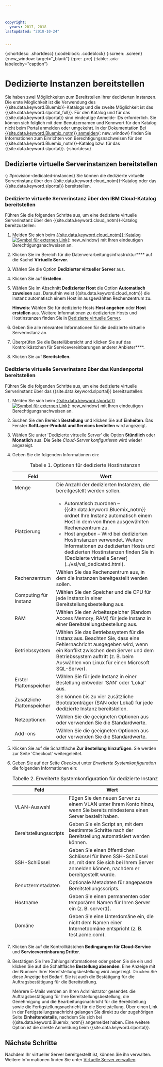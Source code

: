 ```yaml
---



copyright:
  years: 2017, 2018
lastupdated: "2018-10-24"


---
```


{:shortdesc: .shortdesc}
{:codeblock: .codeblock}
{:screen: .screen}
{:new_window: target="_blank"}
{:pre: .pre}
{:table: .aria-labeledby="caption"}


# Dedizierte Instanzen bereitstellen

Sie haben zwei Möglichkeiten zum Bereitstellen Ihrer dedizierten Instanzen. Die erste Möglichkeit ist die Verwendung des {{site.data.keyword.Bluemix}}-Katalogs und die zweite Möglichkeit ist das {{site.data.keyword.slportal_full}}. Für den Katalog und für das {{site.data.keyword.slportal}} sind eindeutige Anmelde-IDs erforderlich. Sie können sich folglich mit dem Benutzernamen und Kennwort für den Katalog nicht beim Portal anmelden oder umgekehrt. In der Dokumentation [Bei {{site.data.keyword.Bluemix_notm}} anmelden](https://console.bluemix.net/docs/admin/adminpublic.html#signing-up-for-bluemix){: new_window} finden Sie Informationen zum Einrichten von Berechtigungsnachweisen für den {{site.data.keyword.Bluemix_notm}}-Katalog bzw. für das {{site.data.keyword.slportal}}.
{:shortdesc}

## Dedizierte virtuelle Serverinstanzen bereitstellen
{: #provision-dedicated-instances}
Sie können die dedizierte virtuelle Serverinstanz über den {{site.data.keyword.cloud_notm}}-Katalog oder das {{site.data.keyword.slportal}} bereitstellen. 

### Dedizierte virtuelle Serverinstanz über den IBM Cloud-Katalog bereitstellen 
Führen Sie die folgenden Schritte aus, um eine dedizierte virtuelle Serverinstanz über den {{site.data.keyword.cloud_notm}}-Katalog bereitzustellen:

  1. Melden Sie sich beim [{{site.data.keyword.cloud_notm}}-Katalog ![Symbol für externen Link](../icons/launch-glyph.svg "Symbol für externen Link")](https://console.bluemix.net/catalog/){: new_window} mit Ihren eindeutigen Berechtigungsnachweisen an. 
  2. Klicken Sie im Bereich für die Datenverarbeitungsinfrastruktur**** auf die Kachel **Virtuelle Server**.
  3. Wählen Sie die Option **Dedizierter virtueller Server** aus.
  4. Klicken Sie auf **Erstellen**.
  5. Wählen Sie im Abschnitt **Dedizierter Host** die Option **Automatisch zuweisen** aus. Daraufhin weist {{site.data.keyword.cloud_notm}} die Instanz automatisch einem Host im ausgewählten Rechenzentrum zu.
  
     **Hinweis**: Wählen Sie für dedizierte Hosts **Host angeben** oder **Host erstellen** aus. Weitere Informationen zu dedizierten Hosts und Hostinstanzen finden Sie in [Dedizierte virtuelle Server](../vsi/vsi_dedicated.html).
     
  5. Geben Sie alle relevanten Informationen für die dedizierte virtuelle Serverinstanz an. 
  6. Überprüfen Sie die Bestellübersicht und klicken Sie auf das Kontrollkästchen für Servicevereinbarungen anderer Anbieter****. 
  7. Klicken Sie auf **Bereitstellen**.

### Dedizierte virtuelle Serverinstanz über das Kundenportal bereitstellen
Führen Sie die folgenden Schritte aus, um eine dedizierte virtuelle Serverinstanz über das {{site.data.keyword.slportal}} bereitzustellen:

1. Melden Sie sich beim [{{site.data.keyword.slportal}} ![Symbol für externen Link](../icons/launch-glyph.svg "Symbol für externen Link")](https://control.softlayer.com/){: new_window} mit Ihren eindeutigen Berechtigungsnachweisen an.
2. Suchen Sie den Bereich **Bestellung** und klicken Sie auf **Einheiten**. Das Fenster **SoftLayer-Produkt und Services bestellen** wird angezeigt. 
3.  Wählen Sie unter 'Dedizierte virtuelle Server' die Option **Stündlich** oder **Monatlich** aus. Die Seite *Cloud-Server konfigurieren* wird wieder angezeigt. 

4.	Geben Sie die folgenden Informationen ein:
       
    <table>
    <CAPTION>Tabelle 1. Optionen für dedizierte Hostinstanzen</CAPTION>
    <THEAD>
    <TR>
    <th>Feld</th>
    <th>Wert</th>
    </TR>
    </THEAD>
    <TBODY>
    <tr>
    <td>Menge</td>
    <td>Die Anzahl der dedizierten Instanzen, die bereitgestellt werden sollen.</td>
    </tr>
    <tr>
    <td>Platzierung</td>
    <td>
    <ul>
    <li>Automatisch zuordnen – {{site.data.keyword.Bluemix_notm}} ordnet Ihre Instanz automatisch einem Host in dem von Ihnen ausgewählten Rechenzentrum zu.</li>
    <li>Host angeben – Wird bei dedizierten Hostinstanzen verwendet. Weitere Informationen zu dedizierten Hosts und dedizierten Hostinstanzen finden Sie in [Dedizierte virtuelle Server](../vsi/vsi_dedicated.html).</li>
    </ul>
    </td>
    </tr>
    <tr>
    <td>Rechenzentrum</td>
    <td>Wählen Sie das Rechenzentrum aus, in dem die Instanzen bereitgestellt werden sollen.</td>
    </tr>
    <tr>
    <td>Computing für Instanz</td>
    <td> Wählen Sie den Speicher und die CPU für jede Instanz in einer Bereitstellungsbestellung aus.</td>
    </tr>
    <tr>
    <td>RAM</td>
    <td> Wählen Sie den Arbeitsspeicher (Random Access Memory, RAM) für jede Instanz in einer Bereitstellungsbestellung aus.</td>
    </tr>
    <tr>
    <td>Betriebssystem</td>
    <td>Wählen Sie das Betriebssystem für die Instanz aus. Beachten Sie, dass eine Fehlernachricht ausgegeben wird, wenn ein Konflikt zwischen dem Server und dem Betriebssystem auftritt (z. B. beim Auswählen von Linux für einen Microsoft SQL-Server).</td>
    </tr>
    <tr>
    <td>Erster Plattenspeicher</td>
    <td>Wählen Sie für jede Instanz in einer Bestellung entweder 'SAN' oder 'Lokal' aus.</td>
    </tr>
    <tr>
    <td>Zusätzliche Plattenspeicher</td>
    <td>Sie können bis zu vier zusätzliche Bootdatenträger (SAN oder Lokal) für jede dedizierte Instanz bereitstellen.</td>
    </tr>
    <td>Netzoptionen</td>
    <td> Wählen Sie die geeigneten Optionen aus oder verwenden Sie die Standardwerte.</td>
    </tr>
    <tr>
    <td>Add-ons</td>
    <td> Wählen Sie die geeigneten Optionen aus oder verwenden Sie die Standardwerte.</td>
    </tr>
    <tr>
    </TBODY>
    </table> 

5.	Klicken Sie auf die Schaltfläche **Zur Bestellung hinzufügen**. Sie werden zur Seite 'Checkout' weitergeleitet.
6.  Geben Sie auf der Seite *Checkout* unter *Erweiterte Systemkonfiguration* die folgenden Informationen ein:

    <table>
    <CAPTION>Tabelle 2. Erweiterte Systemkonfiguration für dedizierte Instanz</CAPTION>
    <THEAD>
    <TR>
    <th>Feld</th>
    <th>Wert</th>
    </TR>
    </THEAD>
    <TBODY>
    <tr>
    <td>VLAN-Auswahl</td>
    <td>Fügen Sie den neuen Server zu einem VLAN unter Ihrem Konto hinzu, wenn Sie bereits mindestens einen Server bestellt haben.</td>
    </tr>
    <tr>
    <td>Bereitstellungsscripts</td>
    <td>Geben Sie ein Script an, mit dem bestimmte Schritte nach der Bereitstellung automatisiert werden können.</td>
    </tr>
    <tr>
    <td>SSH-Schlüssel</td>
    <td>Geben Sie einen öffentlichen Schlüssel für Ihren SSH-Schlüssel an, mit dem Sie sich bei Ihrem Server anmelden können, nachdem er bereitgestellt wurde.</td>
    </tr>
    <tr>
    <td>Benutzermetadaten</td>
    <td>Optionale Metadaten für angepasste Bereitstellungsscripts.</td>
    </tr>
    <tr>
    <td>Hostname</td>
    <td>Geben Sie einen permanenten oder temporären Namen für Ihren Server ein (z. B. server1).</td>
    </tr>
    <tr>
    <td>Domäne</td>
    <td>Geben Sie eine Unterdomäne ein, die nicht dem Namen einer Internetdomäne entspricht (z. B. test.acme.com).</td>
    </tr>
    </TBODY>
    </table>

7.  Klicken Sie auf die Kontrollkästchen **Bedingungen für Cloud-Service** und **Servicevereinbarung Dritter**.
8. Bestätigen Sie Ihre Zahlungsinformationen oder geben Sie sie ein und klicken Sie auf die Schaltfläche **Bestellung absenden**. Eine Anzeige mit der Nummer Ihrer Bereitstellungsbestellung wird angezeigt. Drucken Sie diese Anzeige bei Bedarf. Sie ist auch die Bestätigung für die Auftragsbestätigung für die Bereitstellung.

    Mehrere E-Mails werden an Ihren Administrator gesendet: die Auftragsbestätigung für Ihre Bereitstellungsbestellung, die Genehmigung und die Bearbeitungsnachricht für die Bereitstellung sowie die Fertigstellungsnachricht für die Bereitstellung. Über einen Link in der Fertigstellungsnachricht gelangen Sie direkt zu der zugehörigen Seite **Einheitendetails**, nachdem Sie sich bei {{site.data.keyword.Bluemix_notm}} angemeldet haben. Eine weitere Option ist die direkte Anmeldung beim {{site.data.keyword.slportal}}.

## Nächste Schritte
Nachdem Ihr virtueller Server bereitgestellt ist, können Sie ihn verwalten. Weitere Informationen finden Sie unter [Virtuelle Server verwalten](../vsi/vsi_managing.html).

